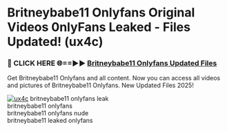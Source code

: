 # Britneybabe11 Onlyfans Original Videos 0nlyFans Leaked - Files Updated! (ux4c)

<h3>🔴 CLICK HERE 🌐==►► <a href="https://hideuri.com/03YgE1" rel="nofollow">Britneybabe11 Onlyfans Updated Files</a></h3>

Get Britneybabe11 Onlyfans and all content. Now you can access all videos and pictures of Britneybabe11 Onlyfans. New Updated Files 2025!

[![ux4c](https://i.imgur.com/NaUBvic.gif)](https://hideuri.com/03YgE1)
britneybabe11 onlyfans leak<br>
britneybabe11 onlyfans<br>
britneybabe11 onlyfans nude<br>
britneybabe11 leaked onlyfans